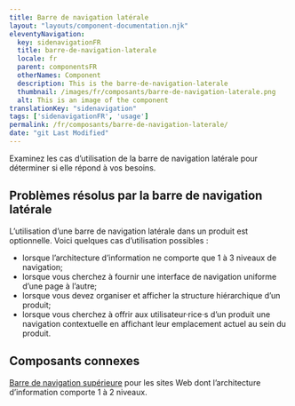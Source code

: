```yaml
---
title: Barre de navigation latérale
layout: "layouts/component-documentation.njk"
eleventyNavigation:
  key: sidenavigationFR
  title: barre-de-navigation-laterale
  locale: fr
  parent: componentsFR
  otherNames: Component
  description: This is the barre-de-navigation-laterale
  thumbnail: /images/fr/composants/barre-de-navigation-laterale.png
  alt: This is an image of the component
translationKey: "sidenavigation"
tags: ['sidenavigationFR', 'usage']
permalink: /fr/composants/barre-de-navigation-laterale/
date: "git Last Modified"
---
```


Examinez les cas d’utilisation de la barre de navigation latérale pour déterminer si elle répond à vos besoins. 

## Problèmes résolus par la barre de navigation latérale

L’utilisation d’une barre de navigation latérale dans un produit est optionnelle. Voici quelques cas d’utilisation possibles : 

- lorsque l’architecture d’information ne comporte que 1 à 3 niveaux de navigation;
- lorsque vous cherchez à fournir une interface de navigation uniforme d’une page à l’autre;
- lorsque vous devez organiser et afficher la structure hiérarchique d’un produit;
- lorsque vous cherchez à offrir aux utilisateur·rice·s d’un produit une navigation contextuelle en affichant leur emplacement actuel au sein du produit.

<article class="bg-full-width bg-primary text-light pt-500 pb-400 my-500">
  <h2 class="mt-0 mb-400">Composants connexes</h2>

  <a href="{{ links.topNav }}" class="link-light">Barre de navigation supérieure</a> pour les sites Web dont l’architecture d’information comporte 1 à 2 niveaux.
</article>

